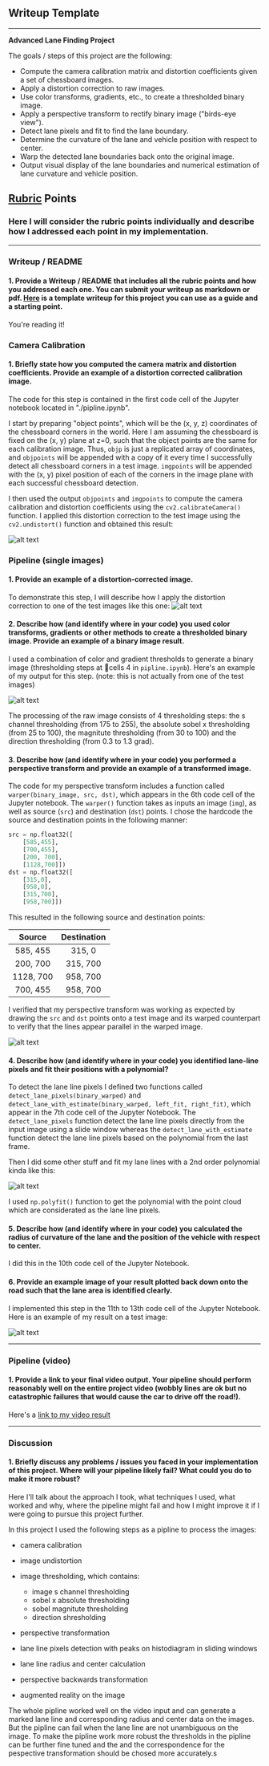 ## Writeup Template

---

**Advanced Lane Finding Project**

The goals / steps of this project are the following:

* Compute the camera calibration matrix and distortion coefficients given a set of chessboard images.
* Apply a distortion correction to raw images.
* Use color transforms, gradients, etc., to create a thresholded binary image.
* Apply a perspective transform to rectify binary image ("birds-eye view").
* Detect lane pixels and fit to find the lane boundary.
* Determine the curvature of the lane and vehicle position with respect to center.
* Warp the detected lane boundaries back onto the original image.
* Output visual display of the lane boundaries and numerical estimation of lane curvature and vehicle position.

[//]: # (Image References)

[image1]: ./examples/undistort_output.png "Undistorted"
[image2]: ./test_images/test1.jpg "Road Transformed"
[image3]: ./examples/binary_combo_example.png "Binary Example"
[image4]: ./examples/warped_straight_lines.jpg "Warp Example"
[image5]: ./examples/color_fit_lines.jpg "Fit Visual"
[image6]: ./examples/example_output.png "Output"
[video1]: ./project_video.mp4 "Video"

## [Rubric](https://review.udacity.com/#!/rubrics/571/view) Points

### Here I will consider the rubric points individually and describe how I addressed each point in my implementation.  

---

### Writeup / README

#### 1. Provide a Writeup / README that includes all the rubric points and how you addressed each one.  You can submit your writeup as markdown or pdf.  [Here](https://github.com/udacity/CarND-Advanced-Lane-Lines/blob/master/writeup_template.md) is a template writeup for this project you can use as a guide and a starting point.  

You're reading it!

### Camera Calibration

#### 1. Briefly state how you computed the camera matrix and distortion coefficients. Provide an example of a distortion corrected calibration image.

The code for this step is contained in the first code cell of the Jupyter notebook located in "./pipline.ipynb".  

I start by preparing "object points", which will be the (x, y, z) coordinates of the chessboard corners in the world. Here I am assuming the chessboard is fixed on the (x, y) plane at z=0, such that the object points are the same for each calibration image.  Thus, `objp` is just a replicated array of coordinates, and `objpoints` will be appended with a copy of it every time I successfully detect all chessboard corners in a test image.  `imgpoints` will be appended with the (x, y) pixel position of each of the corners in the image plane with each successful chessboard detection.  

I then used the output `objpoints` and `imgpoints` to compute the camera calibration and distortion coefficients using the `cv2.calibrateCamera()` function.  I applied this distortion correction to the test image using the `cv2.undistort()` function and obtained this result: 

![alt text][image1]

### Pipeline (single images)

#### 1. Provide an example of a distortion-corrected image.

To demonstrate this step, I will describe how I apply the distortion correction to one of the test images like this one:
![alt text][image2]

#### 2. Describe how (and identify where in your code) you used color transforms, gradients or other methods to create a thresholded binary image.  Provide an example of a binary image result.

I used a combination of color and gradient thresholds to generate a binary image (thresholding steps at cells 4 in `pipline.ipynb`).  Here's an example of my output for this step.  (note: this is not actually from one of the test images)

![alt text][image3]

The processing of the raw image consists of 4 thresholding steps: the s channel thresholding (from 175 to 255), the absolute sobel x thresholding (from 25 to 100), the magnitute thresholding (from 30 to 100) and the direction thresholding (from 0.3 to 1.3 grad). 

#### 3. Describe how (and identify where in your code) you performed a perspective transform and provide an example of a transformed image.

The code for my perspective transform includes a function called `warper(binary_image, src, dst)`, which appears in the 6th code cell of the Jupyter notebook.  The `warper()` function takes as inputs an image (`img`), as well as source (`src`) and destination (`dst`) points.  I chose the hardcode the source and destination points in the following manner:

```python
src = np.float32([
    [585,455],
    [700,455],
    [200, 700],
    [1128,700]])
dst = np.float32([
    [315,0],
    [958,0],
    [315,700],
    [958,700]])
```

This resulted in the following source and destination points:

| Source        | Destination   | 
|:-------------:|:-------------:| 
| 585, 455      | 315, 0        | 
| 200, 700      | 315, 700      |
| 1128, 700     | 958, 700      |
| 700, 455      | 958, 700      |

I verified that my perspective transform was working as expected by drawing the `src` and `dst` points onto a test image and its warped counterpart to verify that the lines appear parallel in the warped image.

![alt text][image4]

#### 4. Describe how (and identify where in your code) you identified lane-line pixels and fit their positions with a polynomial?
To detect the lane line pixels I defined two functions called `detect_lane_pixels(binary_warped)` and `detect_lane_with_estimate(binary_warped, left_fit, right_fit)`, which appear in the 7th code cell of the Jupyter Notebook. The `detect_lane_pixels` function detect the lane line pixels directly from the input image using a slide window whereas the `detect_lane_with_estimate` function detect the lane line pixels based on the polynomial from the last frame. 

Then I did some other stuff and fit my lane lines with a 2nd order polynomial kinda like this:

![alt text][image5]

I used `np.polyfit()` function to get the polynomial with the point cloud which are considerated as the lane line pixels. 

#### 5. Describe how (and identify where in your code) you calculated the radius of curvature of the lane and the position of the vehicle with respect to center.

I did this in the 10th code cell of the Jupyter Notebook.

#### 6. Provide an example image of your result plotted back down onto the road such that the lane area is identified clearly.

I implemented this step in the 11th to 13th code cell of the Jupyter Notebook.  Here is an example of my result on a test image:

![alt text][image6]

---

### Pipeline (video)

#### 1. Provide a link to your final video output.  Your pipeline should perform reasonably well on the entire project video (wobbly lines are ok but no catastrophic failures that would cause the car to drive off the road!).

Here's a [link to my video result](./test_video.mp4)

---

### Discussion

#### 1. Briefly discuss any problems / issues you faced in your implementation of this project.  Where will your pipeline likely fail?  What could you do to make it more robust?

Here I'll talk about the approach I took, what techniques I used, what worked and why, where the pipeline might fail and how I might improve it if I were going to pursue this project further.  

In this project I used the following steps as a pipline to process the images:

* camera calibration
* image undistortion
* image thresholding, which contains: 
    
    * image s channel thresholding
    * sobel x absolute thresholding
    * sobel magnitute thresholding
    * direction shresholding

* perspective transformation
* lane line pixels detection with peaks on histodiagram in sliding windows
* lane line radius and center calculation
* perspective backwards transformation
* augmented reality on the image

The whole pipline worked well on the video input and can generate a marked lane line and corresponding radius and center data on the images. But the pipline can fail when the lane line are not unambiguous on the image. To make the pipline work more robust the thresholds in the pipline can be further fine tuned and the and the correspondence for the pespective transformation should be chosed more accurately.s